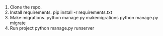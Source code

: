 1. Clone the repo.
2. Install requirements. pip install -r requirements.txt
3. Make migrations.
	python manage.py makemigrations
	python manage.py migrate
4. Run project
	python manage.py runserver

